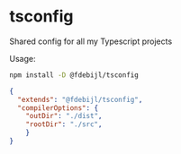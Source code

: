 # tsconfig
Shared config for all my Typescript projects

Usage:
```sh
npm install -D @fdebijl/tsconfig
```

```json
{
  "extends": "@fdebijl/tsconfig",
  "compilerOptions": {
    "outDir": "./dist",
    "rootDir": "./src",
	}
}
```
